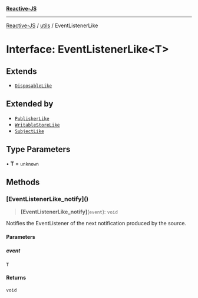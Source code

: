 [**Reactive-JS**](../../README.md)

***

[Reactive-JS](../../README.md) / [utils](../README.md) / EventListenerLike

# Interface: EventListenerLike\<T\>

## Extends

- [`DisposableLike`](DisposableLike.md)

## Extended by

- [`PublisherLike`](../../computations/interfaces/PublisherLike.md)
- [`WritableStoreLike`](../../computations/interfaces/WritableStoreLike.md)
- [`SubjectLike`](../../computations/interfaces/SubjectLike.md)

## Type Parameters

• **T** = `unknown`

## Methods

### \[EventListenerLike\_notify\]()

> **\[EventListenerLike\_notify\]**(`event`): `void`

Notifies the EventListener of the next notification produced by the source.

#### Parameters

##### event

`T`

#### Returns

`void`
